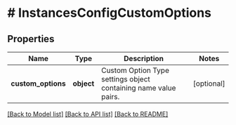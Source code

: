 # # InstancesConfigCustomOptions

## Properties

Name | Type | Description | Notes
------------ | ------------- | ------------- | -------------
**custom_options** | **object** | Custom Option Type settings object containing name value pairs. | [optional]

[[Back to Model list]](../../README.md#models) [[Back to API list]](../../README.md#endpoints) [[Back to README]](../../README.md)
